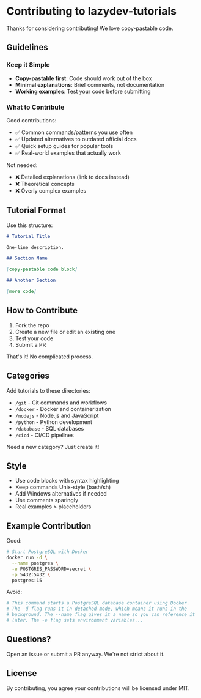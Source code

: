 # Contributing to lazydev-tutorials

Thanks for considering contributing! We love copy-pastable code.

## Guidelines

### Keep it Simple
- **Copy-pastable first**: Code should work out of the box
- **Minimal explanations**: Brief comments, not documentation
- **Working examples**: Test your code before submitting

### What to Contribute

Good contributions:
- ✅ Common commands/patterns you use often
- ✅ Updated alternatives to outdated official docs
- ✅ Quick setup guides for popular tools
- ✅ Real-world examples that actually work

Not needed:
- ❌ Detailed explanations (link to docs instead)
- ❌ Theoretical concepts
- ❌ Overly complex examples

## Tutorial Format

Use this structure:

```markdown
# Tutorial Title

One-line description.

## Section Name

[copy-pastable code block]

## Another Section

[more code]
```

## How to Contribute

1. Fork the repo
2. Create a new file or edit an existing one
3. Test your code
4. Submit a PR

That's it! No complicated process.

## Categories

Add tutorials to these directories:
- `/git` - Git commands and workflows
- `/docker` - Docker and containerization
- `/nodejs` - Node.js and JavaScript
- `/python` - Python development
- `/database` - SQL databases
- `/cicd` - CI/CD pipelines

Need a new category? Just create it!

## Style

- Use code blocks with syntax highlighting
- Keep commands Unix-style (bash/sh)
- Add Windows alternatives if needed
- Use comments sparingly
- Real examples > placeholders

## Example Contribution

Good:
```bash
# Start PostgreSQL with Docker
docker run -d \
  --name postgres \
  -e POSTGRES_PASSWORD=secret \
  -p 5432:5432 \
  postgres:15
```

Avoid:
```bash
# This command starts a PostgreSQL database container using Docker.
# The -d flag runs it in detached mode, which means it runs in the 
# background. The --name flag gives it a name so you can reference it
# later. The -e flag sets environment variables...
```

## Questions?

Open an issue or submit a PR anyway. We're not strict about it.

## License

By contributing, you agree your contributions will be licensed under MIT.
